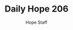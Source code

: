---
image: /assets/img/daily-hope-default-artwork.png
title: Daily Hope 206
number: 206
categories:
  - Daily Hope
author: Hope Staff
notes: Daily Hope 206
embed: >-
  <iframe src="https://open.spotify.com/embed/episode/4qtWlGLOdBHoL9EcbRZLeS?utm_source=generator" width="400px" height="102px" frameborder=“0" scrolling=“no”></iframe>
---